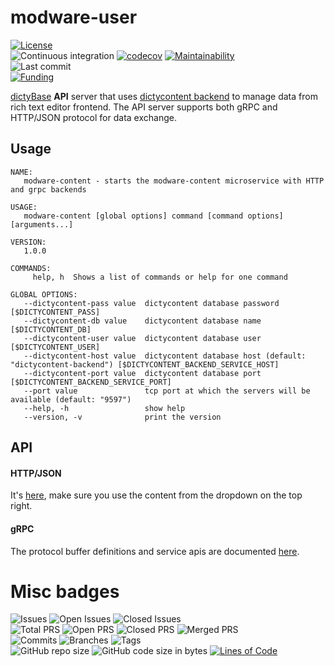 # modware-user

[![License](https://img.shields.io/badge/License-BSD%202--Clause-blue.svg)](LICENSE)  
![Continuous integration](https://github.com/dictyBase/modware-content/workflows/Continuous%20integration/badge.svg)
[![codecov](https://codecov.io/gh/dictyBase/modware-content/branch/develop/graph/badge.svg)](https://codecov.io/gh/dictyBase/modware-content)
[![Maintainability](https://api.codeclimate.com/v1/badges/21ed283a6186cfa3d003/maintainability)](https://codeclimate.com/github/dictyBase/modware-content/maintainability)  
![Last commit](https://badgen.net/github/last-commit/dictyBase/modware-content/develop)   
[![Funding](https://badgen.net/badge/Funding/Rex%20L%20Chisholm,dictyBase,DCR/yellow?list=|)](https://projectreporter.nih.gov/project_info_description.cfm?aid=10024726&icde=0)

[dictyBase](http://dictybase.org) **API** server that uses [dictycontent
backend](https://github.com/dictybase-docker/dictycontent-postgres) to manage
data from rich text editor frontend. The API server supports both gRPC and
HTTP/JSON protocol for data exchange.

## Usage

```
NAME:
   modware-content - starts the modware-content microservice with HTTP and grpc backends

USAGE:
   modware-content [global options] command [command options] [arguments...]

VERSION:
   1.0.0

COMMANDS:
     help, h  Shows a list of commands or help for one command

GLOBAL OPTIONS:
   --dictycontent-pass value  dictycontent database password [$DICTYCONTENT_PASS]
   --dictycontent-db value    dictycontent database name [$DICTYCONTENT_DB]
   --dictycontent-user value  dictycontent database user [$DICTYCONTENT_USER]
   --dictycontent-host value  dictycontent database host (default: "dictycontent-backend") [$DICTYCONTENT_BACKEND_SERVICE_HOST]
   --dictycontent-port value  dictycontent database port [$DICTYCONTENT_BACKEND_SERVICE_PORT]
   --port value               tcp port at which the servers will be available (default: "9597")
   --help, -h                 show help
   --version, -v              print the version

```

## API

#### HTTP/JSON

It's [here](https://dictybase.github.io/dictybase-api), make sure you use the content from the dropdown on the top right.

#### gRPC

The protocol buffer definitions and service apis are documented
[here](https://github.com/dictyBase/dictybaseapis/tree/master/dictybase/content).

# Misc badges
![Issues](https://badgen.net/github/issues/dictyBase/modware-content)
![Open Issues](https://badgen.net/github/open-issues/dictyBase/modware-content)
![Closed Issues](https://badgen.net/github/closed-issues/dictyBase/modware-content)  
![Total PRS](https://badgen.net/github/prs/dictyBase/modware-content)
![Open PRS](https://badgen.net/github/open-prs/dictyBase/modware-content)
![Closed PRS](https://badgen.net/github/closed-prs/dictyBase/modware-content)
![Merged PRS](https://badgen.net/github/merged-prs/dictyBase/modware-content)  
![Commits](https://badgen.net/github/commits/dictyBase/modware-content/develop)
![Branches](https://badgen.net/github/branches/dictyBase/modware-content)
![Tags](https://badgen.net/github/tags/dictyBase/modware-content/?color=cyan)  
![GitHub repo size](https://img.shields.io/github/repo-size/dictyBase/modware-content?style=plastic)
![GitHub code size in bytes](https://img.shields.io/github/languages/code-size/dictyBase/modware-content?style=plastic)
[![Lines of Code](https://badgen.net/codeclimate/loc/dictyBase/modware-content)](https://codeclimate.com/github/dictyBase/modware-content/code)  

